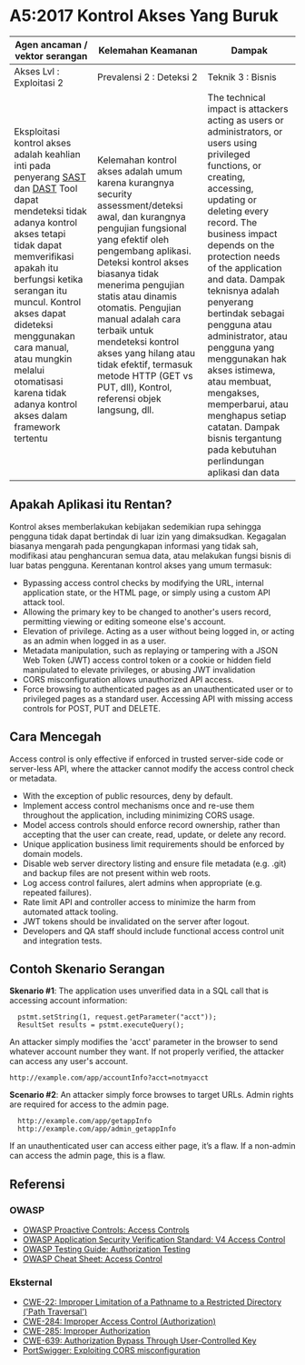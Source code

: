 # A5:2017 Kontrol Akses Yang Buruk

| Agen ancaman / vektor serangan | Kelemahan Keamanan  | Dampak |
| -- | -- | -- |
| Akses Lvl : Exploitasi 2 | Prevalensi 2 : Deteksi 2 | Teknik 3 : Bisnis |
| Eksploitasi kontrol akses adalah keahlian inti pada penyerang [SAST](https://www.owasp.org/index.php/Source_Code_Analysis_Tools) dan [DAST](https://www.owasp.org/index.php/Category:Vulnerability_Scanning_Tools) Tool dapat mendeteksi tidak adanya kontrol akses tetapi tidak dapat memverifikasi apakah itu berfungsi ketika serangan itu muncul. Kontrol akses dapat dideteksi menggunakan cara manual, atau mungkin melalui otomatisasi karena tidak adanya kontrol akses dalam framework tertentu| Kelemahan kontrol akses adalah umum karena kurangnya security assessment/deteksi awal, dan kurangnya pengujian fungsional yang efektif oleh pengembang aplikasi. Deteksi kontrol akses biasanya tidak menerima pengujian statis atau dinamis otomatis. Pengujian manual adalah cara terbaik untuk mendeteksi kontrol akses yang hilang atau tidak efektif, termasuk metode HTTP (GET vs PUT, dll), Kontrol, referensi objek langsung, dll.| The technical impact is attackers acting as users or administrators, or users using privileged functions, or creating, accessing, updating or deleting every record. The business impact depends on the protection needs of the application and data. Dampak teknisnya adalah penyerang bertindak sebagai pengguna atau administrator, atau pengguna yang menggunakan hak akses istimewa, atau membuat, mengakses, memperbarui, atau menghapus setiap catatan. Dampak bisnis tergantung pada kebutuhan perlindungan aplikasi dan data |

## Apakah Aplikasi itu Rentan?

Kontrol akses memberlakukan kebijakan sedemikian rupa sehingga pengguna tidak dapat bertindak di luar izin yang dimaksudkan. Kegagalan biasanya mengarah pada pengungkapan informasi yang tidak sah, modifikasi atau penghancuran semua data, atau melakukan fungsi bisnis di luar batas pengguna. Kerentanan kontrol akses yang umum termasuk:

* Bypassing access control checks by modifying the URL, internal application state, or the HTML page, or simply using a custom API attack tool.
* Allowing the primary key to be changed to another's users record, permitting viewing or editing someone else's account.
* Elevation of privilege. Acting as a user without being logged in, or acting as an admin when logged in as a user.
* Metadata manipulation, such as replaying or tampering with a JSON Web Token (JWT) access control token or a cookie or hidden field manipulated to elevate privileges, or abusing JWT invalidation
* CORS misconfiguration allows unauthorized API access.
* Force browsing to authenticated pages as an unauthenticated user or to privileged pages as a standard user. Accessing API with missing access controls for POST, PUT and DELETE.

## Cara Mencegah

Access control is only effective if enforced in trusted server-side code or server-less API, where the attacker cannot modify the access control check or metadata.

* With the exception of public resources, deny by default.
* Implement access control mechanisms once and re-use them throughout the application, including minimizing CORS usage.
* Model access controls should enforce record ownership, rather than accepting that the user can create, read, update, or delete any record.
* Unique application business limit requirements should be enforced by domain models.
* Disable web server directory listing and ensure file metadata (e.g. .git) and backup files are not present within web roots.
* Log access control failures, alert admins when appropriate (e.g. repeated failures).
* Rate limit API and controller access to minimize the harm from automated attack tooling.
* JWT tokens should be invalidated on the server after logout.
* Developers and QA staff should include functional access control unit and integration tests.

## Contoh Skenario Serangan

**Skenario #1**: The application uses unverified data in a SQL call that is accessing account information:

```
  pstmt.setString(1, request.getParameter("acct"));
  ResultSet results = pstmt.executeQuery();
```

An attacker simply modifies the 'acct' parameter in the browser to send whatever account number they want. If not properly verified, the attacker can access any user's account.

`http://example.com/app/accountInfo?acct=notmyacct`

**Scenario #2**: An attacker simply force browses to target URLs. Admin rights are required for access to the admin page.

```
  http://example.com/app/getappInfo
  http://example.com/app/admin_getappInfo
```

If an unauthenticated user can access either page, it’s a flaw. If a non-admin can access the admin page, this is a flaw.

## Referensi

### OWASP

* [OWASP Proactive Controls: Access Controls](https://www.owasp.org/index.php/OWASP_Proactive_Controls#6:_Implement_Access_Controls)
* [OWASP Application Security Verification Standard: V4 Access Control](https://www.owasp.org/index.php/Category:OWASP_Application_Security_Verification_Standard_Project#tab=Home)
* [OWASP Testing Guide: Authorization Testing](https://www.owasp.org/index.php/Testing_for_Authorization)
* [OWASP Cheat Sheet: Access Control](https://www.owasp.org/index.php/Access_Control_Cheat_Sheet)

### Eksternal

* [CWE-22: Improper Limitation of a Pathname to a Restricted Directory ('Path Traversal')](https://cwe.mitre.org/data/definitions/22.html)
* [CWE-284: Improper Access Control (Authorization)](https://cwe.mitre.org/data/definitions/284.html)
* [CWE-285: Improper Authorization](https://cwe.mitre.org/data/definitions/285.html)
* [CWE-639: Authorization Bypass Through User-Controlled Key](https://cwe.mitre.org/data/definitions/639.html)
* [PortSwigger: Exploiting CORS misconfiguration](https://portswigger.net/blog/exploiting-cors-misconfigurations-for-bitcoins-and-bounties)
